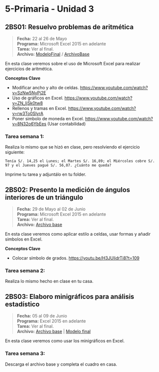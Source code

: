 # 5-Primaria - Unidad 3

## 2BS01: Resuelvo problemas de aritmética

> **Fecha:** 22 al 26 de Mayo<br> **Programa:** Microsoft Excel 2015 en adelante<br> **Tarea:** Ver al final.<br> **Archivo:** [ModeloFinal](https://github.com/israelcueva/colegio-docs/blob/0adfcaa2320adc3d6902edf5c7c55f79362b9a51/docs/5-primaria/archivos/Unidad3/5PRIM-2BS01.pdf ':include :type=code') / [ArchivoBase](https://github.com/israelcueva/colegio-docs/blob/c662732e52e159dd5a8b0648db283eea4655e102/docs/5-primaria/archivos/Unidad3/5PRIM-2BS01-BASE.xlsx ':include :type=code')


En esta clase veremos sobre el uso de Microsoft Excel para realizar ejercicios de aritmética.

**Conceptos Clave**

- Modificar ancho y alto de celdas. https://www.youtube.com/watch?v=SzNw5NyPj2E
- Uso de gráficos en Excel. https://www.youtube.com/watch?v=ZN_IjSk0tw8
- Rellenos y tramas en Excel. https://www.youtube.com/watch?v=rw3To0SIyrA
- Poner simbolo de moneda en Excel. https://www.youtube.com/watch?v=8N32o6YbEes (Usar contabilidad)

### Tarea semana 1:

Realiza lo mismo que se hizó en clase, pero resolviendo el ejercicio siguiente: 

```
Tenía S/. 14,25 el Lunes; el Martes S/. 16,89; el Miércoles cobre S/. 97 y el Jueves pagué S/. 56,07. ¿Cuánto me queda?
```

Imprime tu tarea y adjuntálo en tu folder.

## 2BS02: Presento la medición de ángulos interiores de un triángulo

> **Fecha:** 29 de Mayo al 02 de Junio<br> **Programa:** Microsoft Excel 2015 en adelante<br> **Tarea:** Ver al final.<br> **Archivo:** [Archivo base](https://github.com/israelcueva/colegio-docs/blob/93fac6d65ad9b07e8061eb1e433e9cd5d6d09414/docs/5-primaria/archivos/Unidad3/5PRIM-2BS02-BASE.xlsx)

En esta clase veremos como aplicar estilo a celdas, usar formas y añadir simbolos en Excel.

**Conceptos Clave**

- Colocar símbolo de grados. https://youtu.be/H3JUIidrTi8?t=109

### Tarea semana 2:

Realiza lo mismo hecho en clase en tu casa.

## 2BS03: Elaboro minigráficos para análisis estadístico

> **Fecha:** 05 al 09 de Junio<br> **Programa:** Excel 2015 en adelante<br> **Tarea:** Ver al final.<br> **Archivo:** [Archivo base](https://github.com/israelcueva/colegio-docs/blob/2168a6b79bbb40e9c453db8ae2e39f3559ba9176/docs/5-primaria/archivos/Unidad3/5PRIM-2BS03-BASE.xlsx) | [Modelo final](https://github.com/israelcueva/colegio-docs/blob/2168a6b79bbb40e9c453db8ae2e39f3559ba9176/docs/5-primaria/archivos/Unidad3/5PRIM-2BS02-MODELO-FINAL.png)

En esta clase veremos como usar los minigráficos en Excel.

### Tarea semana 3:

Descarga el archivo base y completa el cuadro en casa.

<div class="currentTheme">



</div>